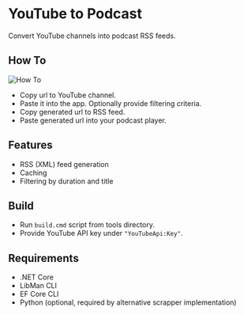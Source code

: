 # YouTube to Podcast

Convert YouTube channels into podcast RSS feeds.

## How To

![How To](img/howTo.gif)

- Copy url to YouTube channel.
- Paste it into the app. Optionally provide filtering criteria.
- Copy generated url to RSS feed.
- Paste generated url into your podcast player.

## Features

- RSS (XML) feed generation
- Caching
- Filtering by duration and title

## Build

- Run `build.cmd` script from tools directory.
- Provide YouTube API key under `"YouTubeApi:Key"`.

## Requirements

- .NET Core
- LibMan CLI
- EF Core CLI
- Python (optional, required by alternative scrapper implementation)